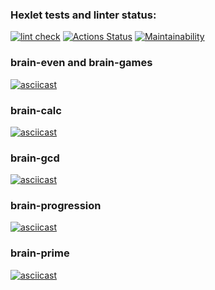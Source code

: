 ### Hexlet tests and linter status:

[![lint check](https://github.com/OverNovik/frontend-project-lvl1/workflows/lint-check/badge.svg)](https://github.com/OverNovik/frontend-project-lvl1/actions)
[![Actions Status](https://github.com/OverNovik/frontend-project-lvl1/workflows/hexlet-check/badge.svg)](https://github.com/OverNovik/frontend-project-lvl1/actions)
[![Maintainability](https://api.codeclimate.com/v1/badges/f1dd62fbea5e7a1a7996/maintainability)](https://codeclimate.com/github/OverNovik/frontend-project-lvl1/maintainability)

### brain-even and brain-games

[![asciicast](https://asciinema.org/a/fLJP0cUeIdJ6MoYlsw58MzMu4.svg)](https://asciinema.org/a/fLJP0cUeIdJ6MoYlsw58MzMu4)

### brain-calc

[![asciicast](https://asciinema.org/a/Vk1uK6Eeux7byKBofp0OEERgn.svg)](https://asciinema.org/a/Vk1uK6Eeux7byKBofp0OEERgn)

### brain-gcd

[![asciicast](https://asciinema.org/a/XoYgC9hpAgLN4HmchA2vedBsQ.svg)](https://asciinema.org/a/XoYgC9hpAgLN4HmchA2vedBsQ)

### brain-progression

[![asciicast](https://asciinema.org/a/yVNlpy2XRjiewyDkBOY6n6Le5.svg)](https://asciinema.org/a/yVNlpy2XRjiewyDkBOY6n6Le5)

### brain-prime

[![asciicast](https://asciinema.org/a/xi5y73gGeJXgkMELDjG2ynpvN.svg)](https://asciinema.org/a/xi5y73gGeJXgkMELDjG2ynpvN)
